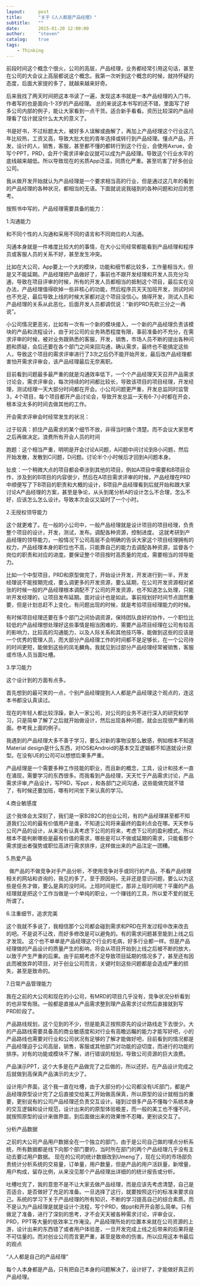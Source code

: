 ```yaml
---
layout:     post
title:      "关于《人人都是产品经理》"
subtitle:   ""
date:       2015-01-20 12:00:00
author:     "steven"
catalog:    true
tags:
    - Thinking
---
```


前段时间这个概念个很火，公司的高层，产品经理，业务都经常引用这句话，甚至在公司的大会议上高层都说这个概念。我第一次听到这个概念的时候，就持怀疑的态度，后面大家提的多了，就越来越来好奇。

后来我找了两天时间把这本书读了一遍，发现这本书就是一本产品经理的入门书，作者写的也是面向-1-3岁的产品经理。
总的来说这本书写的还不错，里面写了好多公司内部的例子，能让大家看到一点干货。适合新手看看。资历比较深的产品经理看了估计就没什么太大的意义了。

书是好书，不过标题太大，被好多人误解或曲解了，再加上产品经理这个行业这几年比较热，工资又高，导致大批大批的青年选择或转行到产品经理。懂点产品，开发，设计的人，销售，客服，甚至都不懂的都转行到这个行业，会使用Axrue，会写个PPT，PRD，会开个需求评审会议就可以成为产品经理。导致这个行业水平的底线越来越低。所以导致现在的劣质App泛滥，同质化严重。甚至坑害了好多创业公司。

我从做开发开始就认为产品经理是一个要求相当高的行业，但是通过这几年的看到的产品经理的各种状况，都相当的无语。下面就说说我碰到的各种问题和对应的思考。

按照书中写的，产品经理需要具备的能力：

1.沟通能力

和不同个性的人沟通和采用不同的语言和不同岗位的人沟通。

沟通本身就是一件难度比较大的的事情，在大小公司经常都能看到产品经理和程序员或客服人员的关系不好，甚至发生冲突。

比如在大公司，App要上一个大的模块，功能和细节都比较多，工作量相当大，但是又不能延期。产品经理把产品做好了，事前也不跟开发经理和开发人员充分沟通，导致在项目评审的时候，所有的开发人员都相当的抵制这个项目，最后实在没办法，产品经理值得砍掉一些非核心的功能，然后程序员天天加班开发，测试时间也不充足，最后导致上线的时候大家都对这个项目没信心。搞得开发，测试人员和产品经理的关系从此恶化，后面开发人员都调侃说：“新的PRD先砍三分之一再说”。

小公司情况更恶劣，比如有一次有一个新的模块接入，一个新的产品经理负责该模块的产品和流程设计，由于对公司的业务熟悉程度有限，事前准备的不充分，在需求评审的时候，被对业务跟熟悉的客服，开发，销售，市场人员不断的提出各种问题和质疑，会后还要在各个部门之间来回沟通，确认需求，最终也不能搞定这些人，导致这个项目的需求评审进行了3次之后仍不能开始开发，最后改产品经理都害怕开需求评审会，该产品经理最后无奈离职。

目前看到问题最多最严重的就是沟通效率低下，一个个产品经理天天召开产品需求讨论会，需求评审会，每次持续的时间都比较长，导致该项目的项目经理，开发经理，测试经理一天大部分时间都在开会。小公司问题更严重，开发总监同时监管3，4个项目，每个项目都开产品讨论会，导致开发总监一天有6-7小时都在开会，根本没太多的时间去做其他的工作。

开会需求评审会时经常发生的状况：

过于较真：抓住产品需求的某个细节不放，非得当时搞个清楚。而不会议大家思考  之后再做决定。浪费所有开会人员的时间

跑题：这个相当严重，明明是开会讨论A问题，A问题中间讨论到B小问题，然后开始发散，发散到C问题，D问题。讨论半个小时候后才回到A问题本身。

扯皮：一个稍微大点的项目都会牵涉到其他的项目，例如A项目中需要和B项目合作，涉及到的B项目的内容很少，然后在A项目需求评审的时候，产品经理在PRD中顺便写了下B项目的职责和大概的设计，B项目产品经理看到后就开始和跟大家讨论A产品经理的方案，甚至是争论，从头到尾分析A的设计怎么不合理，怎么不好，应该怎么怎么设计。导致本次会议又延时了一个小时。

2.无授权领导能力

   这个就更难了。在一般的小公司中，一般产品经理就是设计项目的项目经理，负责整个项目的设计，开发，测试，发布。调配各种资源，控制进度。
这就考研到产品经理的领导能力，一般情况下公司高层不会明确的告诉大家这个项目经理拥有的权力，产品经理本身的职位也不高，只能靠自己的能力去调配各种资源，监督各个岗位的职责和对应的进度。要保证整个项目按时高质量的完成，需要相当的领导能力。

比如一个中型项目，PRD和原型做完了，开始设计开发，开发进行到一半，开发经理说不能按期完成，要么调更多的开发资源，要么延期，在公司开发资源相对紧张的时候一般的产品经理根本调配不了公司的开发资源，也不知道怎么处理，只能听开发经理的，让项目发布延期。面对设计也是如此。事前规划好时间节点固然重要，但是计划总赶不上变化，有问题出现的时候，就是考验项目经理能力的时候。

有时候项目经理还要在多个部门之间协调资源，保持团队良好的协作，一个职位比较低的产品经理想处理好这些事情是相当困难的，需要产品项目经理在公司有较高的影响力，比较高的沟通能力，以及人际关系和其他技巧等，能做到这些的应该是一个优秀的管理人员，而大部分产品经理工作的时间都不是足够长，在一个公司待的时间更短，能做到这些的凤毛麟角。我就见到过部分产品经理经常被销售，客服或市场人员当面吐槽。

3.学习能力

这个设计到的方面有点多。

首先想到的最可笑的一点，个别产品经理提到人人都是产品经理这个观点的，连这本书都没认真读过。

现在的年轻人都比较浮躁，新入一家公司，对公司的业务不进行深入的研究和学习，只是简单了解了之后就开始做设计，然后出现各种问题，就会出现很严重的局面。参考我上面的例子。

我遇到的产品经理大多不善于学习，要么对新的事物没那么敏感，例如根本不知道Material design是什么东西，对IOS和Android的基本交互逻辑都不知道就设计原型。在没有UE的公司可以想想后果多严重。

产品经理是一个需要多种工作技能的职业，而且新的概念，工具，设计和技术一直在涌现，需要学习的东西很多。而我看到产品经理，天天忙于产品需求讨论，产品需求评审,产品设计，写PRD，写ppt ，和各部门之间沟通，这些能做完就不错了，有时候还要加班，哪有时间坐下来认真的学习。

4.商业敏感度

   这个我体会太深刻了，我们是一家B2B2C的创业公司，有的产品经理甚至都不知道我们公司的最有价值用户是谁，不知道公司将来最终的盈利点会在哪。天天参与公司产品的设计，从来没有认真考虑下公司的将来，考虑下公司的盈利模式。所以根本不能判断哪些是最有价值的需求，哪些是可以不做或延期的需求，只能看那个需求提出者强势或职位高进行需求排序，这样做出来的产品注定一团糟。

5.热爱产品

   做产品的不做竞争对手产品分析，不使用竞争对手或同行的产品，不看产品经理相关的网站和咨询的，我见的多了。至于原因吗，无非还是意识问题，要么以为这些是任务才做，要么是真的没时间。上班时间是忙，那非上班时间呢？平庸的产品经理就是把这个工作当做是一个单纯的职业，一个赚钱的工具，所以爱不爱的就无所谓了。

6.注重细节，追求完美

这个我就不多说了，我相信那个公司都会碰到需求和PRD在开发过程中改来改去的吧。不是说不让改，而好多修改是可以避免的。有的需求问题甚至能到上线之后才发现。
这个也不单单是产品经理这个行业的毛病，好多行业都一样。但是产品经理做的产品设计的质量产生的影响，将会从项目开始到上线之后被不断的放大，以致于产生严重的后果。由于前期考虑不足导致项目延期的情况多了，甚至还有因此而被放弃的项目，对于创业公司而言，关键时刻这些问题都是会造成严重的损失，甚至是致命的。

7.日常产品管理能力

我在之前的大公司和现在的小公司，有MRD的项目几乎没有，竞争状况分析看到的也非常有限。一般都是直接从产品需求整到理产品需求讨论然后直接就到写PRD阶段了。

产品路线规划，这个见到的不少，但是能真正按照原先的设计路线走下去很少。大的产品路线需要具备高的商业敏感度和对行业有高瞻远瞩的能力才能写好吧，小的产品路线也需要对行业和公司状况有足够的了解才能做好吧，目前看到的情况都是产品经理迫于公司高层，销售，客服或其他部门对功能的迫切度，而进行的功能的排序。对有的功能或模块不了解，进行错误的规划，导致公司资源的巨大浪费。

产品演示PPT，这个大多是在产品做完了之后做的，所以还好。在产品设计完成之后就做到高保真产品演示的太少了。

设计用户界面，这个我一直在吐槽，由于大部分的小公司都没有UE部门，都是产品经理原型设计完了之后直接交给美工开始做高保真，所以原型的设计就相当的重要，更别说有的公司产品经理还负责交互设计。碰到过很多产品不懂每个系统本身的交互逻辑和设计规范，设计出来的的原型体验极差，而一般的美工也不懂不问，就按照原型的设计来做界面，到后面做出来的效果惨不忍睹，更别谈交互了。

分析产品数据

之前的大公司产品用户数据全在一个独立的部门，由于是公司自己做的埋点分析系统，所有数据都是线下向那个部门要的，当时所在部门的两个产品经理几乎没有主动去要过用户数据。
现在的公司的统计数据改到Umeng了，现在公司的市场部负责统计分析系统的交易量，订单量，用户数量，但是产品的用户活跃量，新增量，用户构成，留存比例，从来没见那个产品经理出详细的的统计报告或分析。

吐槽吐完了，我的意思不是不让大家去做产品经理，而是应该先考虑清楚，自己是否适合，是否做好了充足的准备。一旦选择了这行，就要按照这行的标准来要求自己。系统的学习下关于产品经理的所有知识，不断的学习提高自己的综合素质。而不是认为产品经理是就是设计个流程，写个PRD，做ppt和开开会那么简单。只有做足了准备，进行了深刻的思考，才不会天天被各种需求讨论，评审会议，PRD，PPT等大量的低效率工作淹没。产品经理所处的位置本来就在公司资源的上游，设计出来的东西错了或者用户体验差，一旦开发完成上线之后带来的后果将是不可估量的。而对创业公司而言更严重，甚至是致命的伤害。所以应用这本书最后的观点

“人人都是自己的产品经理”

每个人本身都是产品，只有把自己本身的问题解决了，设计好了，才能做好真正的产品经理。

